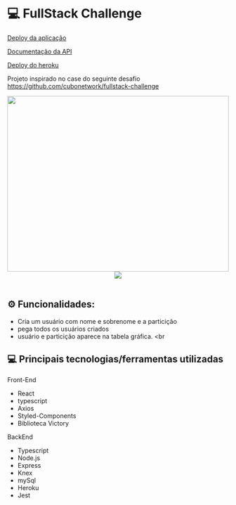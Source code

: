 
<h1 id="top"> 💻 FullStack Challenge</h1>




[Deploy da aplicação](https://faded-covear.surge.sh/)

[Documentação da API](https://documenter.getpostman.com/view/20354123/UzXVrt1d)

[Deploy do heroku](https://cubos-back.herokuapp.com/)

Projeto inspirado no case do seguinte desafio 
https://github.com/cubonetwork/fullstack-challenge

<div align="center">
   <img src="https://github.com/cubonetwork/fullstack-challenge/blob/master/layout-onepage.png" width="100%" height="400" />
</div>

<div align="center">
   <img src="https://user-images.githubusercontent.com/61365431/181772810-4d452810-7480-4f60-9706-f52b877a2581.png")
 />
</div>

<br>

## ⚙️ Funcionalidades:
  - Cria um usuário com nome e sobrenome e a particição 
  - pega todos os usuários criados
  - usuário e particição aparece na tabela gráfica.
<br



## 💻 Principais tecnologias/ferramentas utilizadas

Front-End
- React
- typescript
- Axios
- Styled-Components
-  Biblioteca Victory

BackEnd
- Typescript
- Node.js
- Express
- Knex
- mySql
- Heroku
- Jest
 

<br>


